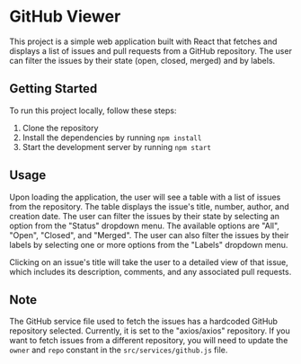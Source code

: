 # GitHub Viewer

This project is a simple web application built with React that fetches and displays a list of issues and pull requests from a GitHub repository. The user can filter the issues by their state (open, closed, merged) and by labels.

## Getting Started

To run this project locally, follow these steps:

1. Clone the repository
2. Install the dependencies by running `npm install`
3. Start the development server by running `npm start`

## Usage

Upon loading the application, the user will see a table with a list of issues from the repository. The table displays the issue's title, number, author, and creation date. The user can filter the issues by their state by selecting an option from the "Status" dropdown menu. The available options are "All", "Open", "Closed", and "Merged". The user can also filter the issues by their labels by selecting one or more options from the "Labels" dropdown menu.

Clicking on an issue's title will take the user to a detailed view of that issue, which includes its description, comments, and any associated pull requests.

## Note

The GitHub service file used to fetch the issues has a hardcoded GitHub repository selected. Currently, it is set to the "axios/axios" repository. If you want to fetch issues from a different repository, you will need to update the `owner` and `repo` constant in the `src/services/github.js` file.
